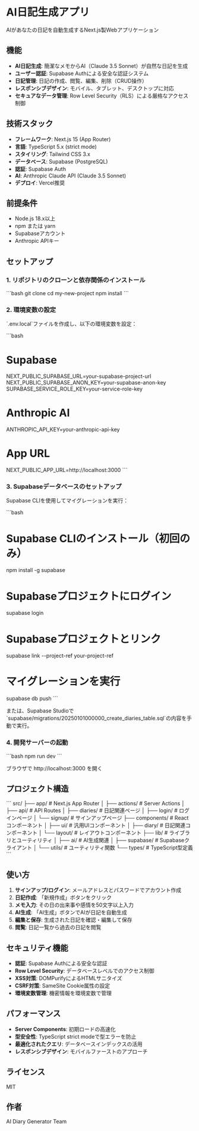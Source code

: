 # AI日記生成アプリ

AIがあなたの日記を自動生成するNext.js製Webアプリケーション

## 機能

- **AI日記生成**: 簡潔なメモからAI（Claude 3.5 Sonnet）が自然な日記を生成
- **ユーザー認証**: Supabase Authによる安全な認証システム
- **日記管理**: 日記の作成、閲覧、編集、削除（CRUD操作）
- **レスポンシブデザイン**: モバイル、タブレット、デスクトップに対応
- **セキュアなデータ管理**: Row Level Security（RLS）による厳格なアクセス制御

## 技術スタック

- **フレームワーク**: Next.js 15 (App Router)
- **言語**: TypeScript 5.x (strict mode)
- **スタイリング**: Tailwind CSS 3.x
- **データベース**: Supabase (PostgreSQL)
- **認証**: Supabase Auth
- **AI**: Anthropic Claude API (Claude 3.5 Sonnet)
- **デプロイ**: Vercel推奨

## 前提条件

- Node.js 18.x以上
- npm または yarn
- Supabaseアカウント
- Anthropic APIキー

## セットアップ

### 1. リポジトリのクローンと依存関係のインストール

\`\`\`bash
git clone <repository-url>
cd my-new-project
npm install
\`\`\`

### 2. 環境変数の設定

\`.env.local\`ファイルを作成し、以下の環境変数を設定：

\`\`\`bash
# Supabase
NEXT_PUBLIC_SUPABASE_URL=your-supabase-project-url
NEXT_PUBLIC_SUPABASE_ANON_KEY=your-supabase-anon-key
SUPABASE_SERVICE_ROLE_KEY=your-service-role-key

# Anthropic AI
ANTHROPIC_API_KEY=your-anthropic-api-key

# App URL
NEXT_PUBLIC_APP_URL=http://localhost:3000
\`\`\`

### 3. Supabaseデータベースのセットアップ

Supabase CLIを使用してマイグレーションを実行：

\`\`\`bash
# Supabase CLIのインストール（初回のみ）
npm install -g supabase

# Supabaseプロジェクトにログイン
supabase login

# Supabaseプロジェクトとリンク
supabase link --project-ref your-project-ref

# マイグレーションを実行
supabase db push
\`\`\`

または、Supabase Studioで\`supabase/migrations/20250101000000_create_diaries_table.sql\`の内容を手動で実行。

### 4. 開発サーバーの起動

\`\`\`bash
npm run dev
\`\`\`

ブラウザで http://localhost:3000 を開く

## プロジェクト構造

\`\`\`
src/
├── app/                    # Next.js App Router
│   ├── actions/           # Server Actions
│   ├── api/               # API Routes
│   ├── diaries/           # 日記関連ページ
│   ├── login/             # ログインページ
│   └── signup/            # サインアップページ
├── components/            # Reactコンポーネント
│   ├── ui/               # 汎用UIコンポーネント
│   ├── diary/            # 日記関連コンポーネント
│   └── layout/           # レイアウトコンポーネント
├── lib/                  # ライブラリとユーティリティ
│   ├── ai/              # AI生成関連
│   ├── supabase/        # Supabaseクライアント
│   └── utils/           # ユーティリティ関数
└── types/               # TypeScript型定義
\`\`\`

## 使い方

1. **サインアップ/ログイン**: メールアドレスとパスワードでアカウント作成
2. **日記作成**: 「新規作成」ボタンをクリック
3. **メモ入力**: その日の出来事や感情を50文字以上入力
4. **AI生成**: 「AI生成」ボタンでAIが日記を自動生成
5. **編集と保存**: 生成された日記を確認・編集して保存
6. **閲覧**: 日記一覧から過去の日記を閲覧

## セキュリティ機能

- **認証**: Supabase Authによる安全な認証
- **Row Level Security**: データベースレベルでのアクセス制御
- **XSS対策**: DOMPurifyによるHTMLサニタイズ
- **CSRF対策**: SameSite Cookie属性の設定
- **環境変数管理**: 機密情報を環境変数で管理

## パフォーマンス

- **Server Components**: 初期ロードの高速化
- **型安全性**: TypeScript strict modeで型エラーを防止
- **最適化されたクエリ**: データベースインデックスの活用
- **レスポンシブデザイン**: モバイルファーストのアプローチ

## ライセンス

MIT

## 作者

AI Diary Generator Team
